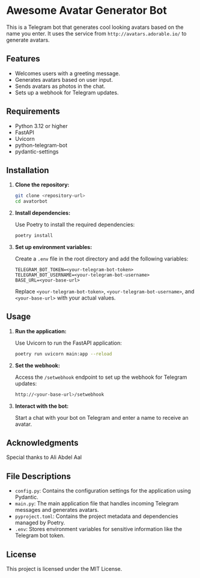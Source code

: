 # Awesome Avatar Generator Bot

This is a Telegram bot that generates cool looking avatars based on the name you enter. It uses the service from `http://avatars.adorable.io/` to generate avatars.

## Features

- Welcomes users with a greeting message.
- Generates avatars based on user input.
- Sends avatars as photos in the chat.
- Sets up a webhook for Telegram updates.

## Requirements

- Python 3.12 or higher
- FastAPI
- Uvicorn
- python-telegram-bot
- pydantic-settings

## Installation

1. **Clone the repository:**

   ```bash
   git clone <repository-url>
   cd avatorbot
   ```

2. **Install dependencies:**

   Use Poetry to install the required dependencies:

   ```bash
   poetry install
   ```

3. **Set up environment variables:**

   Create a `.env` file in the root directory and add the following variables:

   ```env
   TELEGRAM_BOT_TOKEN=<your-telegram-bot-token>
   TELEGRAM_BOT_USERNAME=<your-telegram-bot-username>
   BASE_URL=<your-base-url>
   ```

   Replace `<your-telegram-bot-token>`, `<your-telegram-bot-username>`, and `<your-base-url>` with your actual values.

## Usage

1. **Run the application:**

   Use Uvicorn to run the FastAPI application:

   ```bash
   poetry run uvicorn main:app --reload
   ```

2. **Set the webhook:**

   Access the `/setwebhook` endpoint to set up the webhook for Telegram updates:

   ```bash
   http://<your-base-url>/setwebhook
   ```

3. **Interact with the bot:**

   Start a chat with your bot on Telegram and enter a name to receive an avatar.

## Acknowledgments

Special thanks to Ali Abdel Aal

## File Descriptions

- `config.py`: Contains the configuration settings for the application using Pydantic.
- `main.py`: The main application file that handles incoming Telegram messages and generates avatars.
- `pyproject.toml`: Contains the project metadata and dependencies managed by Poetry.
- `.env`: Stores environment variables for sensitive information like the Telegram bot token.

## License

This project is licensed under the MIT License.
